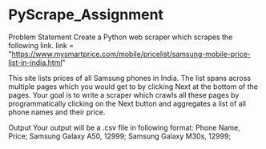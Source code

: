# PyScrape_Assignment
Problem Statement
Create a Python web scraper which scrapes the following link. 
link = "https://www.mysmartprice.com/mobile/pricelist/samsung-mobile-price-list-in-india.html"

This site lists prices of all Samsung phones in India. The list spans across multiple pages which you would get to by clicking Next at the bottom of the pages. Your goal is to write a scraper which crawls all these pages by programmatically clicking on the Next button and aggregates a list of all phone names and their price.

Output
Your output will be a .csv file in following format:
Phone Name, Price;
Samsung Galaxy A50, 12999;
Samsung Galaxy M30s, 12999;


